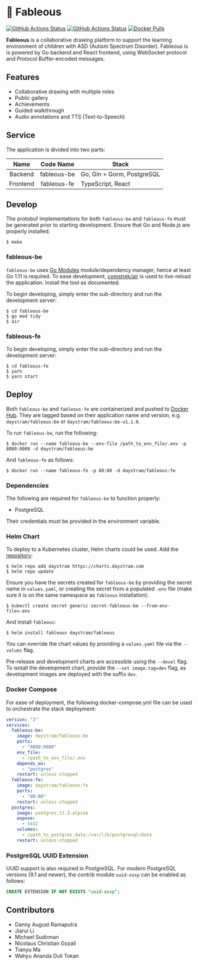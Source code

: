 # :art: Fableous

[![GitHub Actions Status](https://github.com/deco-finter/fableous/actions/workflows/build-backend.yml/badge.svg)](https://github.com/deco-finter/fableous/actions/workflows/build-backend.yml)
[![GitHub Actions Status](https://github.com/deco-finter/fableous/actions/workflows/build-frontend.yml/badge.svg)](https://github.com/deco-finter/fableous/actions/workflows/build-frontend.yml)
[![Docker Pulls](https://img.shields.io/docker/pulls/daystram/fableous)](https://hub.docker.com/r/daystram/fableous)

**Fableous** is a collaborative drawing platform to support the learning environment of children with ASD (Autism Spectrum Disorder). Fableous is is powered by Go backend and React frontend, using WebSocket protocol and Protocol Buffer-encoded messages.

## Features

- Collaborative drawing with multiple roles
- Public gallery
- Achievements
- Guided walkthrough
- Audio annotations and TTS (Text-to-Speech)

## Service

The application is divided into two parts:

|   Name   |  Code Name  | Stack                      |
| :------: | :---------: | -------------------------- |
| Backend  | fableous-be | Go, Gin + Gorm, PostgreSQL |
| Frontend | fableous-fe | TypeScript, React          |

## Develop

The protobuf implementations for both `fableous-be` and `fableous-fe` must be generated prior to starting development. Ensure that Go and Node.js are properly installed.

```shell
$ make
```

### fableous-be

`fableous-be` uses [Go Modules](https://blog.golang.org/using-go-modules) module/dependency manager, hence at least Go 1.11 is required. To ease development, [comstrek/air](https://github.com/cosmtrek/air) is used to live-reload the application. Install the tool as documented.

To begin developing, simply enter the sub-directory and run the development server:

```shell
$ cd fableous-be
$ go mod tidy
$ air
```

### fableous-fe

To begin developing, simply enter the sub-directory and run the development server:

```shell
$ cd fableous-fe
$ yarn
$ yarn start
```

## Deploy

Both `fableous-be` and `fableous-fe` are containerized and pushed to [Docker Hub](https://hub.docker.com/r/daystram/fableous). They are tagged based on their application name and version, e.g. `daystram/fableous:be` or `daystram/fableous:be-v1.1.0`.

To run `fableous-be`, run the following:

```shell
$ docker run --name fableous-be --env-file /path_to_env_file/.env -p 8080:8080 -d daystram/fableous:be
```

And `fableous-fe` as follows:

```shell
$ docker run --name fableous-fe -p 80:80 -d daystram/fableous:fe
```

### Dependencies

The following are required for `fableous-be` to function properly:

- PostgreSQL

Their credentials must be provided in the environment variable.

### Helm Chart

To deploy to a Kubernetes cluster, Helm charts could be used. Add the [repository](https://charts.daystram.com):

```shell
$ helm repo add daystram https://charts.daystram.com
$ helm repo update
```

Ensure you have the secrets created for `fableous-be` by providing the secret name in `values.yaml`, or creating the secret from a populated `.env` file (make sure it is on the same namespace as `fableous` installation):

```shell
$ kubectl create secret generic secret-fableous-be --from-env-file=.env
```

And install `fableous`:

```shell
$ helm install fableous daystram/fableous
```

You can override the chart values by providing a `values.yaml` file via the `--values` flag.

Pre-release and development charts are accessible using the `--devel` flag. To isntall the development chart, provide the `--set image.tag=dev` flag, as development images are deployed with the suffix `dev`.

### Docker Compose

For ease of deployment, the following docker-compose.yml file can be used to orchestrate the stack deployment:

```yml
version: "3"
services:
  fableous-be:
    image: daystram/fableous:be
    ports:
      - "8080:8080"
    env_file:
      - /path_to_env_file/.env
    depends_on:
      - "postgres"
    restart: unless-stopped
  fableous-fe:
    image: daystram/fableous:fe
    ports:
      - "80:80"
    restart: unless-stopped
  postgres:
    image: postgres:13.3-alpine
    expose:
      - 5432
    volumes:
      - /path_to_postgres_data:/var/lib/postgresql/data
    restart: unless-stopped
```

### PostgreSQL UUID Extension

UUID support is also required in PostgreSQL. For modern PostgreSQL versions (9.1 and newer), the contrib module `uuid-ossp` can be enabled as follows:

```sql
CREATE EXTENSION IF NOT EXISTS "uuid-ossp";
```

## Contributors

- Danny August Ramaputra
- Jiarui Li
- Michael Sudirman
- Nicolaus Christian Gozali
- Tianyu Ma
- Wahyu Ananda Duli Tokan
